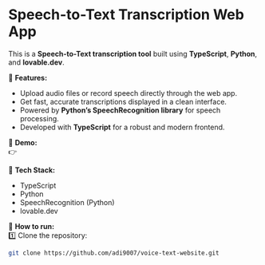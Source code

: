 # Speech-to-Text Transcription Web App  

This is a **Speech-to-Text transcription tool** built using **TypeScript**, **Python**, and **lovable.dev**.  

🌟 **Features:**  
- Upload audio files or record speech directly through the web app.  
- Get fast, accurate transcriptions displayed in a clean interface.  
- Powered by **Python’s SpeechRecognition library** for speech processing.  
- Developed with **TypeScript** for a robust and modern frontend.  

🎥 **Demo:**  
👉 

🚀 **Tech Stack:**  
- TypeScript  
- Python  
- SpeechRecognition (Python)  
- lovable.dev  

📂 **How to run:**  
1️⃣ Clone the repository:  
```bash  
git clone https://github.com/adi9007/voice-text-website.git  

